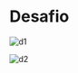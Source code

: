 # Desafio

![d1](https://github.com/juanlti/Desafio_API_CRUD/assets/47389717/294566cd-24a8-47ca-a680-d1a6c5834c7b)


 ![d2](https://github.com/juanlti/Desafio_API_CRUD/assets/47389717/61b841e9-c1f3-48ab-9562-1e4484a2a0b8)


